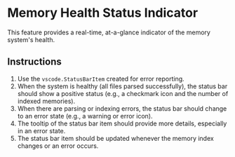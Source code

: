 # Memory Health Status Indicator

This feature provides a real-time, at-a-glance indicator of the memory system's health.

## Instructions

1.  Use the `vscode.StatusBarItem` created for error reporting.
2.  When the system is healthy (all files parsed successfully), the status bar should show a positive status (e.g., a checkmark icon and the number of indexed memories).
3.  When there are parsing or indexing errors, the status bar should change to an error state (e.g., a warning or error icon).
4.  The tooltip of the status bar item should provide more details, especially in an error state.
5.  The status bar item should be updated whenever the memory index changes or an error occurs.
